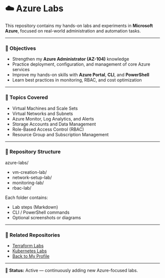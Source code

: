 # ☁️ Azure Labs

This repository contains my hands-on labs and experiments in **Microsoft Azure**, focused on real-world administration and automation tasks.

---

### 🧩 Objectives
- Strengthen my **Azure Administrator (AZ-104)** knowledge  
- Practice deployment, configuration, and management of core Azure services  
- Improve my hands-on skills with **Azure Portal**, **CLI**, and **PowerShell**  
- Learn best practices in monitoring, RBAC, and cost optimization  

---

### 📘 Topics Covered
- Virtual Machines and Scale Sets  
- Virtual Networks and Subnets  
- Azure Monitor, Log Analytics, and Alerts  
- Storage Accounts and Data Management  
- Role-Based Access Control (RBAC)  
- Resource Group and Subscription Management  

---

### 📁 Repository Structure
azure-labs/
- vm-creation-lab/
- network-setup-lab/
- monitoring-lab/
- rbac-lab/

Each folder contains:
- Lab steps (Markdown)
- CLI / PowerShell commands
- Optional screenshots or diagrams  

---

### 🔗 Related Repositories
- [Terraform Labs](https://github.com/dgeraldmagsinol/terraform-labs)
- [Kubernetes Labs](https://github.com/dgeraldmagsinol/kubernetes-labs)
- [Back to My Profile](https://github.com/dgeraldmagsinol)

---

📅 **Status:** Active — continuously adding new Azure-focused labs.
